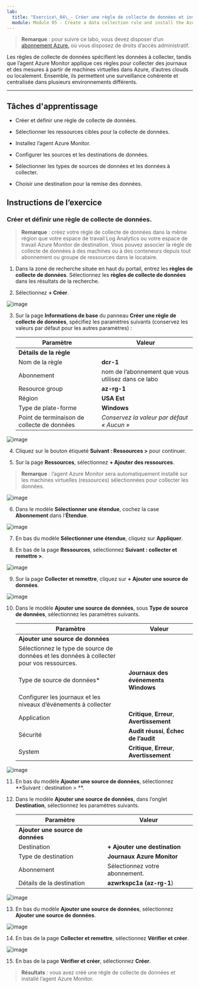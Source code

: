 ```yaml
---
lab:
  title: "Exercice\_04\_- Créer une règle de collecte de données et installer l’agent Azure Monitor"
  module: Module 05 - Create a data collection rule and install the Azure Monitor Agent
---
```



>**Remarque** : pour suivre ce labo, vous devez disposer d’un [abonnement Azure.](https://azure.microsoft.com/en-us/free/?azure-portal=true) où vous disposez de droits d’accès administratif. 


Les règles de collecte de données spécifient les données à collecter, tandis que l’agent Azure Monitor applique ces règles pour collecter des journaux et des mesures à partir de machines virtuelles dans Azure, d’autres clouds ou localement. Ensemble, ils permettent une surveillance cohérente et centralisée dans plusieurs environnements différents.

---

## Tâches d'apprentissage

- Créer et définir une règle de collecte de données.

- Sélectionner les ressources cibles pour la collecte de données.

- Installez l’agent Azure Monitor.
  
- Configurer les sources et les destinations de données.

- Sélectionner les types de sources de données et les données à collecter.

- Choisir une destination pour la remise des données.

## Instructions de l’exercice 

### Créer et définir une règle de collecte de données.

>**Remarque** : créez votre règle de collecte de données dans la même région que votre espace de travail Log Analytics ou votre espace de travail Azure Monitor de destination. Vous pouvez associer la règle de collecte de données à des machines ou à des conteneurs depuis tout abonnement ou groupe de ressources dans le locataire.

1. Dans la zone de recherche située en haut du portail, entrez les **règles de collecte de données**. Sélectionnez les **règles de collecte de données** dans les résultats de la recherche.
  
2. Sélectionnez **+ Créer**.

![image](https://github.com/user-attachments/assets/99b9ac51-f2f4-466f-80bb-79d74874b573)

3. Sur la page **Informations de base** du panneau **Créer une règle de collecte de données**, spécifiez les paramètres suivants (conservez les valeurs par défaut pour les autres paramètres) :

    |Paramètre|Valeur|
    |---|---|
    |**Détails de la règle**|
    |Nom de la règle|**dcr-1**|
    |Abonnement|nom de l’abonnement que vous utilisez dans ce labo|
    |Resource group|**az-rg-1**|
    |Région|**USA Est**|
    |Type de plate-forme|**Windows**|
    |Point de terminaison de collecte de données|*Conservez la valeur par défaut « Aucun »*|

![image](https://github.com/user-attachments/assets/35c527cf-499d-44b9-966f-0114b8643ef2)

4. Cliquez sur le bouton étiqueté **Suivant : Ressources >** pour continuer.
   
5. Sur la page **Ressources**, sélectionnez **+ Ajouter des ressources**.
  
>**Remarque** : l’agent Azure Monitor sera automatiquement installé sur les machines virtuelles (ressources) sélectionnées pour collecter les données.

![image](https://github.com/user-attachments/assets/47174eb4-4343-49a2-b49d-e9dee76787e4)

6. Dans le modèle **Sélectionner une étendue**, cochez la case **Abonnement** dans l’**Étendue**.

![image](https://github.com/user-attachments/assets/2215e8cd-5047-4fc6-91ba-b2c645571bbd)

7. En bas du modèle **Sélectionner une étendue**, cliquez sur **Appliquer**.
  
8. En bas de la page **Ressources**, sélectionnez **Suivant : collecter et remettre >**. 

![image](https://github.com/user-attachments/assets/717226c3-5ce0-454f-93a4-11b0e67d5a23)

9. Sur la page **Collecter et remettre**, cliquez sur **+ Ajouter une source de données**.

![image](https://github.com/user-attachments/assets/0809cf5b-a460-40d1-8508-e42ba7ce78c1)

10. Dans le modèle **Ajouter une source de données**, sous **Type de source de données**, sélectionnez les paramètres suivants.
    
    |Paramètre|Valeur|
    |---|---|
    |**Ajouter une source de données**|
    |Sélectionnez le type de source de données et les données à collecter pour vos ressources.|
    |Type de source de données*|**Journaux des événements Windows**|
    |Configurer les journaux et les niveaux d’événements à collecter|
    |Application|**Critique**, **Erreur**, **Avertissement**|
    |Sécurité|**Audit réussi**, **Échec de l’audit**|
    |System|**Critique**, **Erreur**, **Avertissement**|

![image](https://github.com/user-attachments/assets/5bc891ea-8cef-4baa-95c4-a432364179b1)

11. En bas du modèle **Ajouter une source de données**, sélectionnez **Suivant : destination > **.
   
12. Dans le modèle **Ajouter une source de données**, dans l’onglet **Destination**, sélectionnez les paramètres suivants.
    
    |Paramètre|Valeur|
    |---|---|
    |**Ajouter une source de données**|
    |Destination|**+ Ajouter une destination**|
    |Type de destination|**Journaux Azure Monitor**|
    |Abonnement|Sélectionnez votre abonnement.|
    |Détails de la destination|**azwrkspc1a (az-rg-1**)

![image](https://github.com/user-attachments/assets/e00c17c8-5a70-4caa-8504-92f482cc5e57)

13. En bas du modèle **Ajouter une source de données**, sélectionnez **Ajouter une source de données**.

![image](https://github.com/user-attachments/assets/4277089c-971c-4334-a49d-6ac6bfe93ff4)

14. En bas de la page **Collecter et remettre**, sélectionnez **Vérifier et créer**.

![image](https://github.com/user-attachments/assets/0235fed9-6309-444c-9269-b9dbd1118b63)

15. En bas de la page **Vérifier et créer**, sélectionnez **Créer**.

> **Résultats** : vous avez créé une règle de collecte de données et installé l’agent Azure Monitor.
